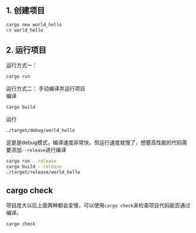 
## 1. 创建项目
```zsh
cargo new world_hello
cd world_hello
```

## 2. 运行项目
运行方式一：  
```zsh
cargo run
```
运行方式二：
手动编译并运行项目  
编译  
```zsh
cargo build
```
运行  
```zsh
./target/debug/world_hello
```
这是是debug模式，编译速度非常快，但运行速度就慢了，想要高性能的代码需要添加`--release`进行编译  
```zsh
cargo run --release
cargo build --release
./target/release/world_hello
```

## cargo check
项目庞大以后上面两种都会变慢，可以使用`cargo check`来检查项目代码能否通过编译。
```zsh
cargo check
```